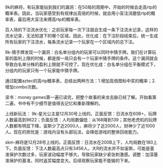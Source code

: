 9k的麻将，有玩家能钻到我们的漏洞：在50局的周期中，开始的时候会走高rtp的概率表。因此，当玩家感受到有规律出高倍的时候，就会用小盲注消磨低rtp的概率表，最后用大盲注来搏高rtp的概率表。

百人场的下注流水优化：之前玩家每一次下注就会生成一条下注流水记录，这样的流水记录，无法知道下的哪个区域，因此，优化成：在下注阶段结束后，统一生成所有玩家的下注流水，每条流水记录一个玩家在一个区域内的总下注。

9k-猜手牌发现一个漏洞：白名单分组内的玩家可以同时中猜手牌。我们在计算玩家的盈利上限的时候，都是按一局只会有一个玩家中猜手牌的条件。这个漏洞就会导致白名单分株的盈利上限就不可控了。现在优化成：白名单分组在平衡模式下，分组内的玩家只有一个玩家能中猜手牌。

通过配置aztec的高rtp概率表，总结出两种方法：1.增加高倍图标中奖的概率；2.增加combo次数。

读书：money games第一遍已读完，把整个故事的来龙去脉已经了解。开始看第二遍，书中有不少细节是值得去记忆和重新理解的。

上线新玩法：
9k-星光公主是12月30号上线的。正面反馈：日流水在60B+，玩牌人数最高到9622；负面反馈：人均局数偏低：从168降到139；其他老虎机的玩牌人数都有明显下降，宙斯少了近2000人，麻将少了近2000人，财神少了近1000人。现在的担忧是：游戏内没有头部玩法，会降低游戏的整体回收能力。

skm-麻将是12月28号上线的。正面反馈：日流水在200B上下，人均局数在180上下。负面反馈：下注人数最高点只有3456人。大R的流水并不如宙斯，可能是基准保护次数过多，玩家波动幅度不够大，导致玩家缺少紧张刺激感。调整：加深基准保护的基准，同时返奖幅度变大。后续观察玩家能不能输的下来。